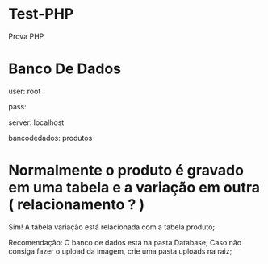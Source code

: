 # Test-PHP

Prova PHP

# Banco De Dados
user: root

pass: 

server: localhost

bancodedados: produtos

# Normalmente o produto é gravado em uma tabela e a variação em outra ( relacionamento ? )
Sim! A tabela variação está relacionada com a tabela produto;



Recomendação:
O banco de dados está na pasta Database;
Caso não consiga fazer o upload da imagem, crie uma pasta uploads na raiz;
